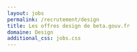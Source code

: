 ```yaml
---
layout: jobs
permalink: /recrutement/design
title: Les offres design de beta.gouv.fr
domaine: Design
additional_css: jobs.css
---
```

